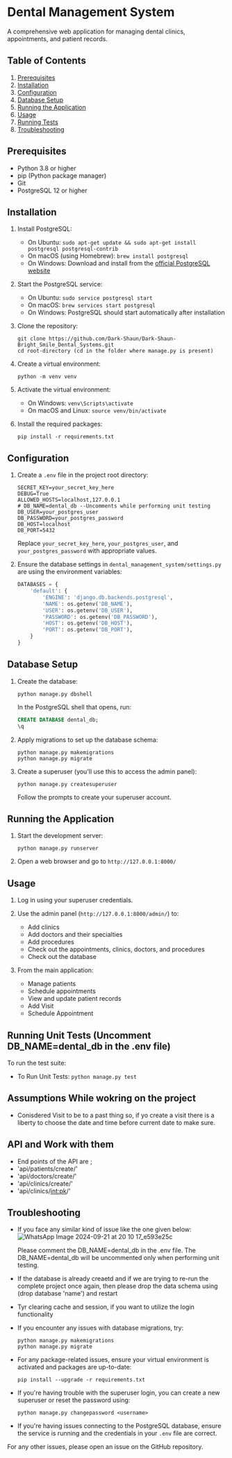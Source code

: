 # Dental Management System

A comprehensive web application for managing dental clinics, appointments, and patient records.

## Table of Contents
1. [Prerequisites](#prerequisites)
2. [Installation](#installation)
3. [Configuration](#configuration)
4. [Database Setup](#database-setup)
5. [Running the Application](#running-the-application)
6. [Usage](#usage)
7. [Running Tests](#running-tests)
8. [Troubleshooting](#troubleshooting)

## Prerequisites

- Python 3.8 or higher
- pip (Python package manager)
- Git
- PostgreSQL 12 or higher

## Installation

1. Install PostgreSQL:
   - On Ubuntu: `sudo apt-get update && sudo apt-get install postgresql postgresql-contrib`
   - On macOS (using Homebrew): `brew install postgresql`
   - On Windows: Download and install from the [official PostgreSQL website](https://www.postgresql.org/download/windows/)

2. Start the PostgreSQL service:
   - On Ubuntu: `sudo service postgresql start`
   - On macOS: `brew services start postgresql`
   - On Windows: PostgreSQL should start automatically after installation

3. Clone the repository:
   ```
   git clone https://github.com/Dark-Shaun/Dark-Shaun-Bright_Smile_Dental_Systems.git
   cd root-directory (cd in the folder where manage.py is present) 
   ```

4. Create a virtual environment:
   ```
   python -m venv venv
   ```

5. Activate the virtual environment:
   - On Windows: `venv\Scripts\activate`
   - On macOS and Linux: `source venv/bin/activate`

6. Install the required packages:
   
   ```
   pip install -r requirements.txt
   ```

## Configuration

1. Create a `.env` file in the project root directory:
   ```
   SECRET_KEY=your_secret_key_here
   DEBUG=True
   ALLOWED_HOSTS=localhost,127.0.0.1
   # DB_NAME=dental_db --Uncomments while performing unit testing
   DB_USER=your_postgres_user
   DB_PASSWORD=your_postgres_password
   DB_HOST=localhost
   DB_PORT=5432
   ```

   Replace `your_secret_key_here`, `your_postgres_user`, and `your_postgres_password` with appropriate values.

2. Ensure the database settings in `dental_management_system/settings.py` are using the environment variables:
   ```python
   DATABASES = {
       'default': {
           'ENGINE': 'django.db.backends.postgresql',
           'NAME': os.getenv('DB_NAME'),
           'USER': os.getenv('DB_USER'),
           'PASSWORD': os.getenv('DB_PASSWORD'),
           'HOST': os.getenv('DB_HOST'),
           'PORT': os.getenv('DB_PORT'),
       }
   }
   ```

## Database Setup

1. Create the database:
   ```
   python manage.py dbshell
   ```
   In the PostgreSQL shell that opens, run:
   ```sql
   CREATE DATABASE dental_db;
   \q
   ```

2. Apply migrations to set up the database schema:
   ```
   python manage.py makemigrations
   python manage.py migrate
   ```

3. Create a superuser (you'll use this to access the admin panel):
   ```
   python manage.py createsuperuser
   ```
   Follow the prompts to create your superuser account.

## Running the Application

1. Start the development server:
   ```
   python manage.py runserver
   ```

2. Open a web browser and go to `http://127.0.0.1:8000/`

## Usage

1. Log in using your superuser credentials.

2. Use the admin panel (`http://127.0.0.1:8000/admin/`) to:
   - Add clinics
   - Add doctors and their specialties
   - Add procedures
   - Check out the appointments, clinics, doctors, and procedures
   - Check out the database

3. From the main application:
   - Manage patients
   - Schedule appointments
   - View and update patient records
   - Add Visit
   - Schedule Appointment

## Running Unit Tests (Uncomment DB_NAME=dental_db in the .env file)

To run the test suite:
- To Run Unit Tests: `python manage.py test`

## Assumptions While wokring on the project
- Conisdered Visit to be to a past thing so, if yo create a visit there is a liberty to choose the date and time before current date to make sure.

## API and Work with them

- End points of the API are ;
- 'api/patients/create/'
- 'api/doctors/create/'
- 'api/clinics/create/'
- 'api/clinics/<int:pk>/'


## Troubleshooting

- If you face any similar kind of issue like the one given below:
  ![WhatsApp Image 2024-09-21 at 20 10 17_e593e25c](https://github.com/user-attachments/assets/8672da5d-7402-46b6-ac22-2f437cbb959c)

  Please comment the DB_NAME=dental_db in the .env file. The DB_NAME=dental_db will be uncommented only when performing unit testing.

- If the database is already creaetd and if we are trying to re-run the complete project once again, then please drop the data schema using (drop database 'name') and 
  restart

- Tyr clearing cache and session, if you want to utilize the login functionality 
  
- If you encounter any issues with database migrations, try:
  ```
  python manage.py makemigrations
  python manage.py migrate
  ```

- For any package-related issues, ensure your virtual environment is activated and packages are up-to-date:
  ```
  pip install --upgrade -r requirements.txt
  ```

- If you're having trouble with the superuser login, you can create a new superuser or reset the password using:
  ```
  python manage.py changepassword <username>
  ```

- If you're having issues connecting to the PostgreSQL database, ensure the service is running and the credentials in your `.env` file are correct.

For any other issues, please open an issue on the GitHub repository.
